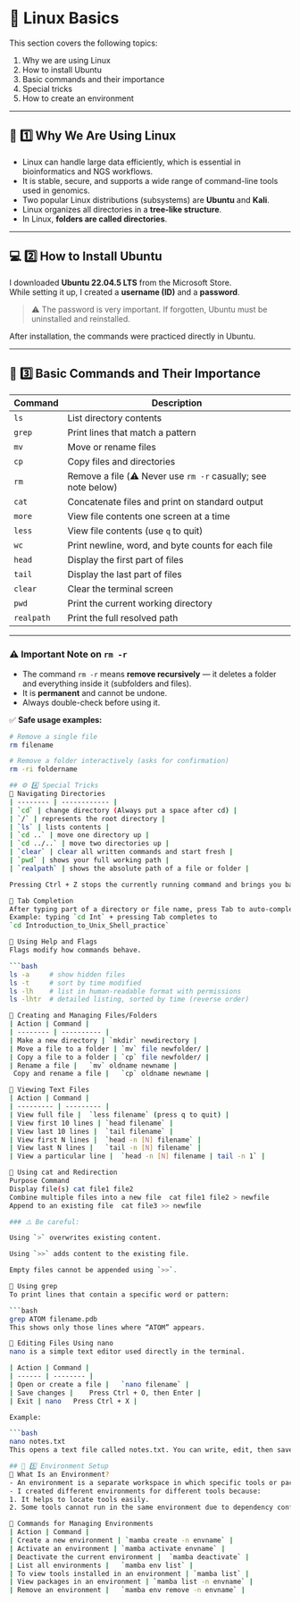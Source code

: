 # 🧠 Linux Basics

This section covers the following topics:
1. Why we are using Linux  
2. How to install Ubuntu  
3. Basic commands and their importance  
4. Special tricks  
5. How to create an environment  

---

## 🧩 1️⃣ Why We Are Using Linux
- Linux can handle large data efficiently, which is essential in bioinformatics and NGS workflows.  
- It is stable, secure, and supports a wide range of command-line tools used in genomics.  
- Two popular Linux distributions (subsystems) are **Ubuntu** and **Kali**.  
- Linux organizes all directories in a **tree-like structure**.  
- In Linux, **folders are called directories**.  

---

## 💻 2️⃣ How to Install Ubuntu
I downloaded **Ubuntu 22.04.5 LTS** from the Microsoft Store.  
While setting it up, I created a **username (ID)** and a **password**.  

> ⚠️ The password is very important. If forgotten, Ubuntu must be uninstalled and reinstalled.  

After installation, the commands were practiced directly in Ubuntu.

---

## 📘 3️⃣ Basic Commands and Their Importance

| Command | Description |
|----------|-------------|
| `ls` | List directory contents |
| `grep` | Print lines that match a pattern |
| `mv` | Move or rename files |
| `cp` | Copy files and directories |
| `rm` | Remove a file (⚠️ Never use `rm -r` casually; see note below) |
| `cat` | Concatenate files and print on standard output |
| `more` | View file contents one screen at a time |
| `less` | View file contents (use `q` to quit) |
| `wc` | Print newline, word, and byte counts for each file |
| `head` | Display the first part of files |
| `tail` | Display the last part of files |
| `clear` | Clear the terminal screen |
| `pwd` | Print the current working directory |
| `realpath` | Print the full resolved path |

---

### ⚠️ Important Note on `rm -r`
- The command `rm -r` means **remove recursively** — it deletes a folder and everything inside it (subfolders and files).  
- It is **permanent** and cannot be undone.  
- Always double-check before using it.  


✅ **Safe usage examples:**  
```bash
# Remove a single file
rm filename

# Remove a folder interactively (asks for confirmation)
rm -ri foldername

## ⚙️ 4️⃣ Special Tricks
🔹 Navigating Directories
| -------- | ------------ |
| `cd` | change directory (Always put a space after cd) |
| `/` | represents the root directory |
| `ls` | lists contents |
| `cd ..` | move one directory up |
| `cd ../..` | move two directories up |
| `clear` | clear all written commands and start fresh |
| `pwd` | shows your full working path |
| `realpath` | shows the absolute path of a file or folder |

Pressing Ctrl + Z stops the currently running command and brings you back to the user prompt.

🔹 Tab Completion
After typing part of a directory or file name, press Tab to auto-complete it.
Example: typing `cd Int` + pressing Tab completes to
`cd Introduction_to_Unix_Shell_practice`

🔹 Using Help and Flags
Flags modify how commands behave.

```bash
ls -a     # show hidden files
ls -t     # sort by time modified
ls -lh    # list in human-readable format with permissions
ls -lhtr  # detailed listing, sorted by time (reverse order)

🔹 Creating and Managing Files/Folders
| Action | Command |
| -------- | ---------- |
| Make a new directory | `mkdir` newdirectory | 
| Move a file to a folder |	`mv` file newfolder/ |
| Copy a file to a folder |	`cp` file newfolder/ |
| Rename a file |	`mv` oldname newname |
 Copy and rename a file |	`cp` oldname newname |

🔹 Viewing Text Files
| Action | Command |
| --------- | --------- |
| View full file |	`less filename` (press q to quit) |
| View first 10 lines |	`head filename` |
| View last 10 lines |	`tail filename` |
| View first N lines |	`head -n [N] filename` |
| View last N lines |	`tail -n [N] filename` |
| View a particular line |	`head -n [N] filename | tail -n 1` |

🔹 Using cat and Redirection
Purpose	Command
Display file(s)	cat file1 file2
Combine multiple files into a new file	cat file1 file2 > newfile
Append to an existing file	cat file3 >> newfile

### ⚠️ Be careful:

Using `>` overwrites existing content.

Using `>>` adds content to the existing file.

Empty files cannot be appended using `>>`.

🔹 Using grep
To print lines that contain a specific word or pattern:

```bash
grep ATOM filename.pdb
This shows only those lines where “ATOM” appears.

🔹 Editing Files Using nano
nano is a simple text editor used directly in the terminal.

| Action | Command |
| ------ | -------- |
| Open or create a file |	`nano filename` |
| Save changes |	Press Ctrl + O, then Enter |
| Exit | nano	Press Ctrl + X |

Example:

```bash
nano notes.txt
This opens a text file called notes.txt. You can write, edit, then save and close it.

## 🌿 5️⃣ Environment Setup
🔹 What Is an Environment?
- An environment is a separate workspace in which specific tools or packages are installed.
- I created different environments for different tools because:
1. It helps to locate tools easily.
2. Some tools cannot run in the same environment due to dependency conflicts.

🔹 Commands for Managing Environments
| Action | Command |
| Create a new environment | `mamba create -n envname` |
| Activate an environment |	`mamba activate envname` |
| Deactivate the current environment |	`mamba deactivate` |
| List all environments |	`mamba env list` |
| To view tools installed in an environment | `mamba list` |
| View packages in an environment |	`mamba list -n envname` |
| Remove an environment |	`mamba env remove -n envname` | 


